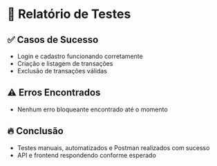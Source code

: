 
# 🧾 Relatório de Testes

## ✅ Casos de Sucesso
- Login e cadastro funcionando corretamente
- Criação e listagem de transações
- Exclusão de transações válidas

## ⚠️ Erros Encontrados
- Nenhum erro bloqueante encontrado até o momento

## 🔥 Conclusão
- Testes manuais, automatizados e Postman realizados com sucesso
- API e frontend respondendo conforme esperado
